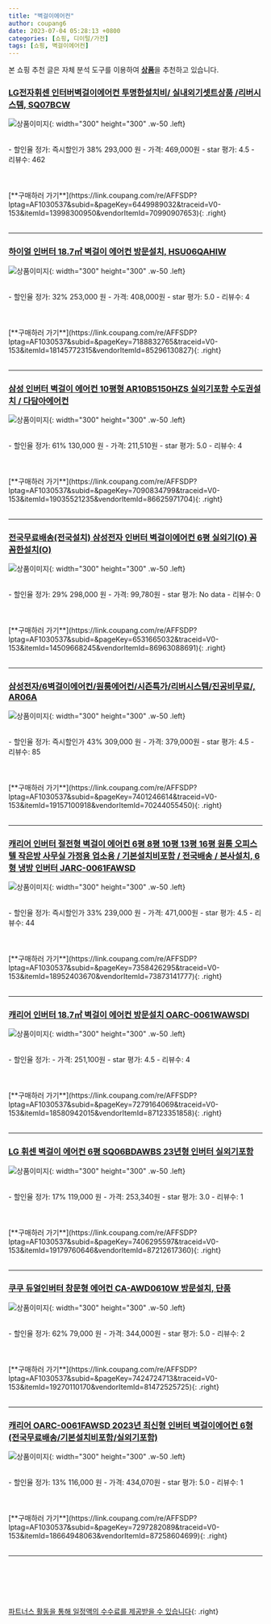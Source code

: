 ```yaml
---
title: "벽걸이에어컨"
author: coupang6
date: 2023-07-04 05:28:13 +0800
categories: [쇼핑, 디이털/가전]
tags: [쇼핑, 벽걸이에어컨]
---
```


본 쇼핑 추천 글은 자체 분석 도구를 이용하여 [**상품**](https://link.coupang.com/a/bao1ui)을 추천하고 있습니다.

### [LG전자휘센 인터버벽걸이에어컨 투명한설치비/ 실내외기셋트상품 /리버시스템, SQ07BCW](https://link.coupang.com/re/AFFSDP?lptag=AF1030537&subid=&pageKey=6449989032&traceid=V0-153&itemId=13998300950&vendorItemId=70990907653)

![상품이미지](https://thumbnail10.coupangcdn.com/thumbnails/remote/230x230ex/image/vendor_inventory/d0b4/9aa76ee9e44f772b5f838f98b09685b9c9cf1a890d18f3bed66befce8934.jpg){: width="300" height="300" .w-50 .left}


<br>
- 할인율 정가: 즉시할인가 38%  293,000   원
- 가격: 469,000원
- star 평가: 4.5
- 리뷰수: 462
<br>
<br>
<br>
<br>
[**구매하러 가기**](https://link.coupang.com/re/AFFSDP?lptag=AF1030537&subid=&pageKey=6449989032&traceid=V0-153&itemId=13998300950&vendorItemId=70990907653){: .right}
<br>
<br>

---

### [하이얼 인버터 18.7㎡ 벽걸이 에어컨 방문설치, HSU06QAHIW](https://link.coupang.com/re/AFFSDP?lptag=AF1030537&subid=&pageKey=7188832765&traceid=V0-153&itemId=18145772315&vendorItemId=85296130827)

![상품이미지](https://thumbnail10.coupangcdn.com/thumbnails/remote/230x230ex/image/rs_quotation_api/inbdk7ly/e39b36023f0f49c3966983c9742f3352.png){: width="300" height="300" .w-50 .left}


<br>
- 할인율 정가: 32%  253,000   원
- 가격: 408,000원
- star 평가: 5.0
- 리뷰수: 4
<br>
<br>
<br>
<br>
[**구매하러 가기**](https://link.coupang.com/re/AFFSDP?lptag=AF1030537&subid=&pageKey=7188832765&traceid=V0-153&itemId=18145772315&vendorItemId=85296130827){: .right}
<br>
<br>

---

### [삼성 인버터 벽걸이 에어컨 10평형 AR10B5150HZS 실외기포함 수도권설치 / 다담아에어컨](https://link.coupang.com/re/AFFSDP?lptag=AF1030537&subid=&pageKey=7090834799&traceid=V0-153&itemId=19035521235&vendorItemId=86625971704)

![상품이미지](https://thumbnail10.coupangcdn.com/thumbnails/remote/230x230ex/image/vendor_inventory/d1ae/0ca8755f02304390980c8d37b4d6f068f58ca36f839988d39daf9a863e39.JPG){: width="300" height="300" .w-50 .left}


<br>
- 할인율 정가: 61%  130,000   원
- 가격: 211,510원
- star 평가: 5.0
- 리뷰수: 4
<br>
<br>
<br>
<br>
[**구매하러 가기**](https://link.coupang.com/re/AFFSDP?lptag=AF1030537&subid=&pageKey=7090834799&traceid=V0-153&itemId=19035521235&vendorItemId=86625971704){: .right}
<br>
<br>

---

### [전국무료배송(전국설치) 삼성전자 인버터 벽걸이에어컨 6평 실외기(O) 꼼꼼한설치(O)](https://link.coupang.com/re/AFFSDP?lptag=AF1030537&subid=&pageKey=6531665032&traceid=V0-153&itemId=14509668245&vendorItemId=86963088691)

![상품이미지](https://thumbnail8.coupangcdn.com/thumbnails/remote/230x230ex/image/vendor_inventory/e35c/8554cc5eeb4665c8251c31487667dfa8f5b3e75232ca9a31b7d9202d86d6.PNG){: width="300" height="300" .w-50 .left}


<br>
- 할인율 정가: 29%  298,000   원
- 가격: 99,780원
- star 평가: No data
- 리뷰수: 0
<br>
<br>
<br>
<br>
[**구매하러 가기**](https://link.coupang.com/re/AFFSDP?lptag=AF1030537&subid=&pageKey=6531665032&traceid=V0-153&itemId=14509668245&vendorItemId=86963088691){: .right}
<br>
<br>

---

### [삼성전자/6벽걸이에어컨/원룸에어컨/시즌특가/리버시스템/진공비무료/, AR06A](https://link.coupang.com/re/AFFSDP?lptag=AF1030537&subid=&pageKey=7401246614&traceid=V0-153&itemId=19157100918&vendorItemId=70244055450)

![상품이미지](https://thumbnail10.coupangcdn.com/thumbnails/remote/230x230ex/image/vendor_inventory/6077/6d3d871ecc258ff1e01b3d7d6cf980401f0eb6e378e9e03918ba663f5d7f.jpg){: width="300" height="300" .w-50 .left}


<br>
- 할인율 정가: 즉시할인가 43%  309,000   원
- 가격: 379,000원
- star 평가: 4.5
- 리뷰수: 85
<br>
<br>
<br>
<br>
[**구매하러 가기**](https://link.coupang.com/re/AFFSDP?lptag=AF1030537&subid=&pageKey=7401246614&traceid=V0-153&itemId=19157100918&vendorItemId=70244055450){: .right}
<br>
<br>

---

### [캐리어 인버터 절전형 벽걸이 에어컨 6평 8평 10평 13평 16평 원룸 오피스텔 작은방 사무실 가정용 업소용 / 기본설치비포함 / 전국배송 / 본사설치, 6형 냉방 인버터 JARC-0061FAWSD](https://link.coupang.com/re/AFFSDP?lptag=AF1030537&subid=&pageKey=7358426295&traceid=V0-153&itemId=18952403670&vendorItemId=73873141777)

![상품이미지](https://thumbnail6.coupangcdn.com/thumbnails/remote/230x230ex/image/vendor_inventory/fe86/23f6b23a6a57c85b59ada2408e9439852f2a73343a538e496bc5cf0aa771.jpg){: width="300" height="300" .w-50 .left}


<br>
- 할인율 정가: 즉시할인가 33%  239,000   원
- 가격: 471,000원
- star 평가: 4.5
- 리뷰수: 44
<br>
<br>
<br>
<br>
[**구매하러 가기**](https://link.coupang.com/re/AFFSDP?lptag=AF1030537&subid=&pageKey=7358426295&traceid=V0-153&itemId=18952403670&vendorItemId=73873141777){: .right}
<br>
<br>

---

### [캐리어 인버터 18.7㎡ 벽걸이 에어컨 방문설치 OARC-0061WAWSDI](https://link.coupang.com/re/AFFSDP?lptag=AF1030537&subid=&pageKey=7279164069&traceid=V0-153&itemId=18580942015&vendorItemId=87123351858)

![상품이미지](https://thumbnail9.coupangcdn.com/thumbnails/remote/230x230ex/image/vendor_inventory/8016/f75d961e7fd140a6a450abc575e4d3c4c81a3f8081be3d5ed06b7c8e0d01.PNG){: width="300" height="300" .w-50 .left}


<br>
- 할인율 정가: 
- 가격: 251,100원
- star 평가: 4.5
- 리뷰수: 4
<br>
<br>
<br>
<br>
[**구매하러 가기**](https://link.coupang.com/re/AFFSDP?lptag=AF1030537&subid=&pageKey=7279164069&traceid=V0-153&itemId=18580942015&vendorItemId=87123351858){: .right}
<br>
<br>

---

### [LG 휘센 벽걸이 에어컨 6평 SQ06BDAWBS 23년형 인버터 실외기포함](https://link.coupang.com/re/AFFSDP?lptag=AF1030537&subid=&pageKey=7406295597&traceid=V0-153&itemId=19179760646&vendorItemId=87212617360)

![상품이미지](https://thumbnail6.coupangcdn.com/thumbnails/remote/230x230ex/image/vendor_inventory/e4f5/515cc3152b7f3ac9316246c2648e6d3c837607761b10f08e837b3468609f.JPG){: width="300" height="300" .w-50 .left}


<br>
- 할인율 정가: 17%  119,000   원
- 가격: 253,340원
- star 평가: 3.0
- 리뷰수: 1
<br>
<br>
<br>
<br>
[**구매하러 가기**](https://link.coupang.com/re/AFFSDP?lptag=AF1030537&subid=&pageKey=7406295597&traceid=V0-153&itemId=19179760646&vendorItemId=87212617360){: .right}
<br>
<br>

---

### [쿠쿠 듀얼인버터 창문형 에어컨 CA-AWD0610W 방문설치, 단품](https://link.coupang.com/re/AFFSDP?lptag=AF1030537&subid=&pageKey=7424724713&traceid=V0-153&itemId=19270110170&vendorItemId=81472525725)

![상품이미지](https://thumbnail9.coupangcdn.com/thumbnails/remote/230x230ex/image/retail/images/655294994980068-b92ff36e-9db8-4d65-93d7-5467b4c99836.jpg){: width="300" height="300" .w-50 .left}


<br>
- 할인율 정가: 62%  79,000   원
- 가격: 344,000원
- star 평가: 5.0
- 리뷰수: 2
<br>
<br>
<br>
<br>
[**구매하러 가기**](https://link.coupang.com/re/AFFSDP?lptag=AF1030537&subid=&pageKey=7424724713&traceid=V0-153&itemId=19270110170&vendorItemId=81472525725){: .right}
<br>
<br>

---

### [캐리어 OARC-0061FAWSD 2023년 최신형 인버터 벽걸이에어컨 6형 (전국무료배송/기본설치비포함/실외기포함)](https://link.coupang.com/re/AFFSDP?lptag=AF1030537&subid=&pageKey=7297282089&traceid=V0-153&itemId=18664948063&vendorItemId=87258604699)

![상품이미지](https://thumbnail7.coupangcdn.com/thumbnails/remote/230x230ex/image/vendor_inventory/4291/3567555a1665780cf72b27933e28d90377962712ec2224f65f529d41234e.jpg){: width="300" height="300" .w-50 .left}


<br>
- 할인율 정가: 13%  116,000   원
- 가격: 434,070원
- star 평가: 5.0
- 리뷰수: 1
<br>
<br>
<br>
<br>
[**구매하러 가기**](https://link.coupang.com/re/AFFSDP?lptag=AF1030537&subid=&pageKey=7297282089&traceid=V0-153&itemId=18664948063&vendorItemId=87258604699){: .right}
<br>
<br>

---
<br><br><br><br><br> [파트너스 활동을 통해 일정액의 수수료를 제공받을 수 있습니다](https://link.coupang.com/a/bao1ui){: .right}